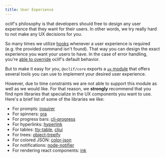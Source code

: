 ```yaml
---
title: User Experience
---
```


oclif's philosophy is that developers should free to design any user experience that they want for their users. In other words, we try really hard to not make any UX decisions for you.

So many times we utilize [hooks](./hooks.md) whenever a user experience is required (e.g. the provided command isn't found). That way you can design the exact experience you want your users to have. In the case of error handling, you're [able to override](./error_handling.md) oclif's default behavior.

But to make it easy for you, `@oclif/core` exports a [`ux` module](https://github.com/oclif/core/blob/main/src/cli-ux/README.md) that offers several tools you can use to implement your desired user experience.

However, due to time constraints we are not able to support this module as well as we would like. For that reason, we **strongly** recommend that you find npm libraries that specialize in the UX components you want to use. Here's a brief list of some of the libraries we like:

- For prompts: [inquirer](https://www.npmjs.com/package/inquirer)
- For spinners: [ora](https://www.npmjs.com/package/ora)
- For progress bars: [cli-progress](https://www.npmjs.com/package/cli-progress)
- For hyperlinks: [hyperlink](https://www.npmjs.com/package/hyperlink)
- For tables: [tty-table](https://www.npmjs.com/package/tty-table), [cliui](https://www.npmjs.com/package/cliui)
- For trees: [object-treeify](https://www.npmjs.com/package/object-treeify)
- For colored JSON: [color-json](https://www.npmjs.com/package/color-json)
- For notifications: [node-notifier](https://www.npmjs.com/package/node-notifier)
- For rendering react components: [ink](https://www.npmjs.com/package/ink)
